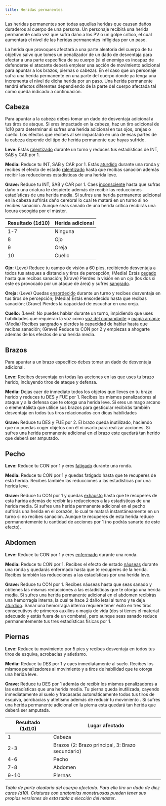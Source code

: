 ```yaml
---
title: Heridas permanentes
---
```


Las heridas permanentes son todas aquellas heridas que causan daños duraderos al cuerpo de una persona. Un personaje recibirá una herida permanente cada vez que sufra daño a los PV o un golpe crítico, el cual aumentará el nivel de las heridas permanentes infligidas por un paso.

La herida que provoques afectará a una parte aleatoria del cuerpo de tu objetivo salvo que tomes un penalizador de un dado de desventaja para afectar a una parte específica de su cuerpo (si el enemigo es incapaz de defenderse el atacante deberá emplear una acción de movimiento adicional para apuntar a los brazos, piernas o cabeza). En el caso que un personaje sufra una herida permanente en una parte del cuerpo donde ya tenga una incrementa el nivel de dicha herida por un paso. Una herida permanente tendrá efectos diferentes dependiendo de la parte del cuerpo afectada tal como queda indicado a continuación.

## Cabeza

Para apuntar a la cabeza debes tomar un dado de desventaja adicional a tus tiros de ataque. Si eres impactado en la cabeza, haz un tiro adicional de 1d10 para determinar si sufres una herida adicional en tus ojos, orejas o cuello. Los efectos que recibes al ser impactado en una de esas partes de la cabeza depende del tipo de herida permanente que hayas sufrido.

**Leve:** Estás [ralentizado](https://raldamain.com/rules/Reglas%20principales/Efectos%20de%20estado.html#ralentizada) durante un turno y reduces tus estadísticas de INT, SAB y CAR por 1.

**Media:** Reduce tu INT, SAB y CAR por 1. Estás [aturdido](https://raldamain.com/rules/Reglas%20principales/Efectos%20de%20estado.html#aturdida) durante una ronda y recibes el efecto de estado [ralentizado](https://raldamain.com/rules/Reglas%20principales/Efectos%20de%20estado.html#ralentizada) hasta que recibas sanación además recibir las reducciones estadísticas de una herida leve.

**Grave:** Reduce tu INT, SAB y CAR por 1. Caes [inconsciente](https://raldamain.com/rules/Reglas%20principales/Efectos%20de%20estado.html#inconsciente) hasta que sufras daño o una criatura te despierte además de recibir las reducciones estadísticas de una herida media. Si sufres una herida permanente adicional en la cabeza sufrirás daño cerebral lo cual te matará en un turno si no recibes sanación. Aunque seas sanado de una herida crítica recibirás una locura escogida por el máster.

| Resultado (1d10) | Herida adicional |
| ---------------- | ---------------- |
| 1-7              | Ninguna          |
| 8                | Ojo              |
| 9                | Oreja            |
| 10               | Cuello           |

**Ojo:** (Leve) Reduce tu campo de visión a 60 pies, recibiendo desventaja a todos tus ataques a distancia y tiros de percepción; (Media) Estás [cegado](https://raldamain.com/rules/Reglas%20principales/Efectos%20de%20estado.html#cegada) hasta que recibas sanación; (Grave) Pierdes la visión en un ojo (los dos si este es provocado por un ataque de área) y sufres [sangrado](https://raldamain.com/rules/Reglas%20principales/Efectos%20de%20estado.html#sangrado).

**Oreja:** (Leve) Quedas [ensordecido](https://raldamain.com/rules/Reglas%20principales/Efectos%20de%20estado.html#ensordecida) durante un turno y recibes desventaja en tus tiros de percepción; (Media) Estás ensordecido hasta que recibas sanación; (Grave) Pierdes la capacidad de escuchar en una oreja.

**Cuello:** (Leve): No puedes hablar durante un turno, impidiendo que uses habilidades que requieran la voz como [voz del comandante](https://raldamain.com/rules/Rangos/Social/presencia.html) o [magia arcana](https://raldamain.com/rules/Rangos/Magia%20arcana/); (Media) Recibes [sangrado](https://raldamain.com/rules/Reglas%20principales/Efectos%20de%20estado.html#sangrado) y pierdes la capacidad de hablar hasta que recibas sanación; (Grave) Reduce tu CON por 2 y empiezas a ahogarte además de los efectos de una herida media.

## Brazos

Para apuntar a un brazo específico debes tomar un dado de desventaja adicional.

**Leve:** Recibes desventaja en todas las acciones en las que uses tu brazo herido, incluyendo tiros de ataque y defensa. 

**Media:** Dejas caer de inmediato todos los objetos que lleves en tu brazo herido y reduces tu DES y FUE por 1. Recibes los mismos penalizadores al ataque y a la defensa que te otorga una herida leve. Si eres un mago arcano o elementalista que utilice sus brazos para gesticular recibirás también desventaja en todos tus tiros relacionados con dicas habilidades

**Grave:** Reduce tu DES y FUE por 2. El brazo queda inutilizado, haciendo que no puedas coger objetos con él ni usarlo para realizar acciones. Si sufres una  herida permanente adicional en el brazo este quedará tan herido que deberá ser amputado.

## Pecho

**Leve:** Reduce tu CON por 1 y eres [fatigado](https://raldamain.com/rules/Reglas%20principales/Efectos%20de%20estado.html#fatigada) durante una ronda.

**Media:** Reduce tu CON por 1 y quedas fatigado hasta que te recuperes de esta herida. Recibes también las reducciones a las estadísticas por una herida leve.

**Grave:** Reduce tu CON por 1 y quedas [exhausto](https://raldamain.com/rules/Reglas%20principales/Efectos%20de%20estado.html#exhausta) hasta que te recuperes de esta harida además de recibir las reducciones a las estadísticas de una herida media. Si sufres una herida permanente adicional en el pecho sufrirás una herida en el corazón, lo cual te matará instantáneamente en un turno si no recibes sanación. Aunque te recuperes de esta herida reduce permanentemente tu cantidad de acciones por 1 (no podrás sanarte de este efecto).

## Abdomen

**Leve:** Reduce tu CON por 1 y eres [enfermado](https://raldamain.com/rules/Reglas%20principales/Efectos%20de%20estado.html#enfermada) durante una ronda.

**Media:** Reduce tu CON por 1. Recibes el efecto de estado [náuseas](https://raldamain.com/rules/Reglas%20principales/Efectos%20de%20estado.html#náuseas) durante una ronda y quedarás enfermado hasta que te recuperes de la herida. Recibes también las reducciones a las estadísticas por una herida leve.

**Grave:** Reduce tu CON por 1. Recibes náuseas hasta que seas sanado y obtienes las mismas reducciones a las estadísticas que te otorga una herida media. Si sufres una herida permanente adicional en el abdomen recibirás una hemorragia interna, la cual te hace 2 daño letal al turno y te deja [aturdido](https://raldamain.com/rules/Reglas%20principales/Efectos%20de%20estado.html#aturdida). Sanar una hemorragia interna requiere tener éxito en tres tiros consecutivos de primeros auxilios o magia de vida (dos si tienes el material adecuado y estás fuera de un combate), pero aunque seas sanado reduce permanentemente tus tres estadísticas físicas por 1.

## Piernas

**Leve:** Reduce tu movimiento por 5 pies y recibes desventaja en todos tus tiros de esquiva, acrobacias y atletismo.

**Media:** Reduce tu DES por 1 y caes inmediatamente al suelo. Recibes los mismos penalizadores al movimiento y a tiros de habilidad que te otorga una herida leve.

**Grave:** Reduce tu DES por 1 además de recibir los mismos penalizadores a las estadísticas que una herida media. Tu pierna queda inutilizada, cayendo inmediatamente al suelo y fracasarás automáticamente todos tus tiros de esquiva, acrobacias y atletismo además de reducir tu movimiento . Si sufres una herida permanente adicional en la pierna esta quedará tan herida que deberá ser amputada.

| Resultado (1d10) | Lugar afectado                                   |
| ---------------- | ------------------------------------------------ |
| 1                | Cabeza                                           |
| 2-3              | Brazos (2: Brazo principal, 3: Brazo secundario) |
| 4-6              | Pecho                                            |
| 7-8              | Abdomen                                          |
| 9-10             | Piernas                                          |

*Tabla de parte aleatoria del cuerpo afectado. Para ello tira un dado de diez caras (d10)*. *Criaturas con anatomías monstruosas pueden tener sus propias versiones de esta tabla a elección del máster*.